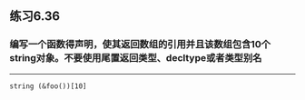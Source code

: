## 练习6.36
### 编写一个函数得声明，使其返回数组的引用并且该数组包含10个string对象。不要使用尾置返回类型、decltype或者类型别名
***
    string (&foo())[10]